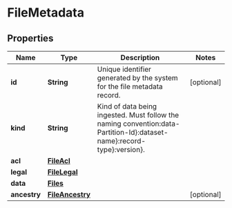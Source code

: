 
# FileMetadata

## Properties
Name | Type | Description | Notes
------------ | ------------- | ------------- | -------------
**id** | **String** | Unique identifier generated by the system for the file metadata record. |  [optional]
**kind** | **String** | Kind of data being ingested. Must follow the naming convention:data-Partition-Id}:dataset-name}:record-type}:version}. | 
**acl** | [**FileAcl**](FileAcl.md) |  | 
**legal** | [**FileLegal**](FileLegal.md) |  | 
**data** | [**Files**](Files.md) |  | 
**ancestry** | [**FileAncestry**](FileAncestry.md) |  |  [optional]



